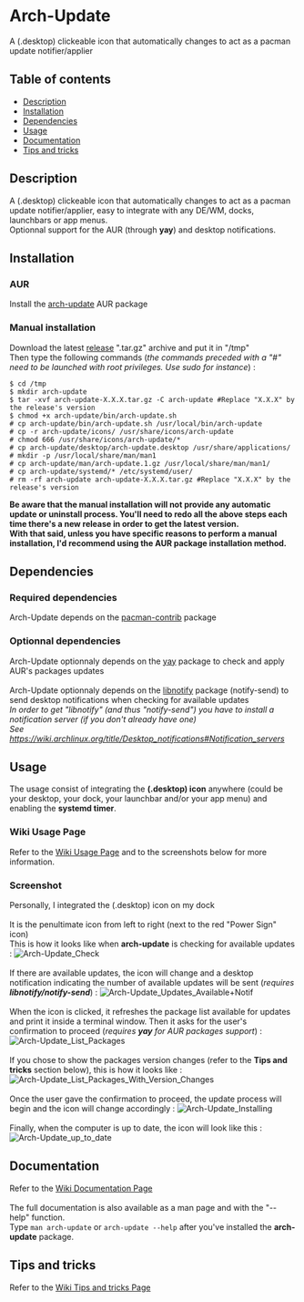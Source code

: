# Arch-Update

A (.desktop) clickeable icon that automatically changes to act as a pacman update notifier/applier


## Table of contents
* [Description](#description)
* [Installation](#installation)
* [Dependencies](#dependencies)
* [Usage](#usage)
* [Documentation](#documentation)
* [Tips and tricks](#tips-and-tricks)


## Description

A (.desktop) clickeable icon that automatically changes to act as a pacman update notifier/applier, easy to integrate with any DE/WM, docks, launchbars or app menus. 
<br>
Optionnal support for the AUR (through **yay**) and desktop notifications. 


## Installation

### AUR

Install the [arch-update](https://aur.archlinux.org/packages/arch-update "arch-update AUR package") AUR package

### Manual installation

Download the latest [release](https://github.com/Antiz96/arch-update/releases "latest release") ".tar.gz" archive and put it in "/tmp"
<br>
Then type the following commands (*the commands preceded with a "#" need to be launched with root privileges. Use sudo for instance*) :
<br>
```
$ cd /tmp
$ mkdir arch-update
$ tar -xvf arch-update-X.X.X.tar.gz -C arch-update #Replace "X.X.X" by the release's version
$ chmod +x arch-update/bin/arch-update.sh
# cp arch-update/bin/arch-update.sh /usr/local/bin/arch-update
# cp -r arch-update/icons/ /usr/share/icons/arch-update
# chmod 666 /usr/share/icons/arch-update/*
# cp arch-update/desktop/arch-update.desktop /usr/share/applications/
# mkdir -p /usr/local/share/man/man1
# cp arch-update/man/arch-update.1.gz /usr/local/share/man/man1/
# cp arch-update/systemd/* /etc/systemd/user/
# rm -rf arch-update arch-update-X.X.X.tar.gz #Replace "X.X.X" by the release's version
```
**Be aware that the manual installation will not provide any automatic update or uninstall process. You'll need to redo all the above steps each time there's a new release in order to get the latest version.**
<br>
**With that said, unless you have specific reasons to perform a manual installation, I'd recommend using the AUR package installation method.**


## Dependencies

### Required dependencies

Arch-Update depends on the [pacman-contrib](https://archlinux.org/packages/community/x86_64/pacman-contrib/ "pacman-contrib package") package

### Optionnal dependencies

Arch-Update optionnaly depends on the [yay](https://aur.archlinux.org/packages/yay "yay package") package to check and apply AUR's packages updates
<br>
<br>
Arch-Update optionnaly depends on the [libnotify](https://archlinux.org/packages/extra/x86_64/libnotify/ "libnotify package") package (notify-send) to send desktop notifications when checking for available updates
<br>
*In order to get "libnotify" (and thus "notify-send") you have to install a notification server (if you don't already have one)*
<br>
*See https://wiki.archlinux.org/title/Desktop_notifications#Notification_servers*


## Usage

The usage consist of integrating the **(.desktop) icon** anywhere (could be your desktop, your dock, your launchbar and/or your app menu) and enabling the **systemd timer**.

### Wiki Usage Page

Refer to the [Wiki Usage Page](https://github.com/Antiz96/arch-update/wiki/Usage "Wiki Usage Page") and to the screenshots below for more information.

### Screenshot

Personally, I integrated the (.desktop) icon on my dock
<br>
<br>
It is the penultimate icon from left to right (next to the red "Power Sign" icon)
<br>
This is how it looks like when **arch-update** is checking for available updates :
![Arch-Update_Check](https://user-images.githubusercontent.com/53110319/161241670-8cab8a54-199b-41f1-80e3-95b171bbb70f.png)
<br>
<br>
If there are available updates, the icon will change and a desktop notification indicating the number of available updates will be sent (_requires **libnotify/notify-send**_) :
![Arch-Update_Updates_Available+Notif](https://user-images.githubusercontent.com/53110319/161244079-b2ce8f2f-d4d3-42ad-83c1-62161d6da62f.png)
<br>
<br>
When the icon is clicked, it refreshes the package list available for updates and print it inside a terminal window. Then it asks for the user's confirmation to proceed (*requires **yay** for AUR packages support*) :
![Arch-Update_List_Packages](https://user-images.githubusercontent.com/53110319/161244601-8ddeb5c4-b6cd-47a7-a035-debdbad75936.png)
<br>
<br>
If you chose to show the packages version changes (refer to the **Tips and tricks** section below), this is how it looks like :
![Arch-Update_List_Packages_With_Version_Changes](https://user-images.githubusercontent.com/53110319/161244783-bb0de764-04bb-4c39-b17a-54dcfb9de449.png)
<br>
<br>
Once the user gave the confirmation to proceed, the update process will begin and the icon will change accordingly :
![Arch-Update_Installing](https://user-images.githubusercontent.com/53110319/161245498-35bb8f9d-c050-40f5-ae67-d7a01b0bae19.png)
<br>
<br>
Finally, when the computer is up to date, the icon will look like this :
![Arch-Update_up_to_date](https://user-images.githubusercontent.com/53110319/161245726-b3adff52-f91e-40b6-9acc-a7f0d35fa7a5.png)


## Documentation

Refer to the [Wiki Documentation Page](https://github.com/Antiz96/arch-update/wiki/Documentation "Wiki Documentation Page")
<br>
<br>
The full documentation is also available as a man page and with the "--help" function. 
<br>
Type `man arch-update` or `arch-update --help` after you've installed the **arch-update** package.

## Tips and tricks

Refer to the [Wiki Tips and tricks Page](https://github.com/Antiz96/arch-update/wiki/Tips-and-tricks "Wiki Tricks and tips Page")

